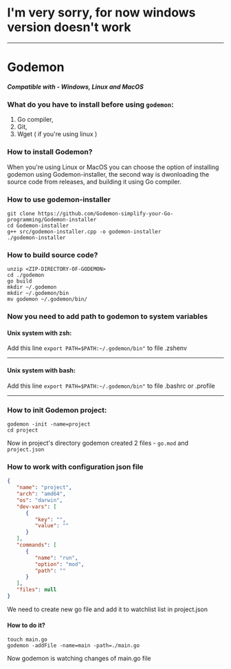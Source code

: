 # I'm very sorry, for now windows version doesn't work

---

# Godemon

##### Compatible with - Windows, Linux and MacOS

### What do you have to install before using `godemon`:
1. Go compiler,
2. Git,
3. Wget ( if you're using linux )

### How to install Godemon?
When you're using Linux or MacOS you can choose the option of installing godemon using Godemon-installer,
the second way is dwonloading the source code from releases, and building it using Go compiler.

### How to use godemon-installer
```shell
git clone https://github.com/Godemon-simplify-your-Go-programming/Godemon-installer
cd Godemon-installer
g++ src/godemon-installer.cpp -o godemon-installer
./godemon-installer
```

### How to build source code?

```shell
unzip <ZIP-DIRECTORY-OF-GODEMON>
cd ./godemon
go build
mkdir ~/.godemon
mkdir ~/.godemon/bin
mv godemon ~/.godemon/bin/
```

### Now you need to add path to godemon to system variables

#### Unix system with zsh:
Add this line `export PATH=$PATH:~/.godemon/bin"` to file .zshenv

---

#### Unix system with bash:
Add this line `export PATH=$PATH:~/.godemon/bin"` to file .bashrc or .profile

---

### How to init Godemon project:
```shell
godemon -init -name=project
cd project
```

Now in project's directory godemon created 2 files - `go.mod` and `project.json`

### How to work with configuration json file
```json
{
   "name": "project",
   "arch": "amd64",
   "os": "darwin",
   "dev-vars": [
      {
         "key": "",
         "value": ""
      }
   ],
   "commands": [
      {
         "name": "run",
         "option": "mod",
         "path": ""
      }
   ],
   "files": null
}
```
We need to create new go file and add it to watchlist list in project.json
#### How to do it?
```shell
touch main.go
godemon -addFile -name=main -path=./main.go
```
Now godemon is watching changes of main.go file